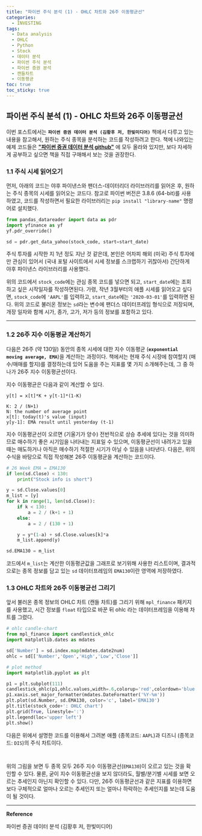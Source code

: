 ```yaml
---
title: "파이썬 주식 분석 (1) - OHLC 차트와 26주 이동평균선"
categories:
  - INVESTING
tags:
  - Data analysis
  - OHLC
  - Python
  - Stock
  - 데이터 분석
  - 파이썬 주식 분석
  - 파이썬 증권 분석
  - 캔들차트
  - 이동평균
toc: true
toc_sticky: true
---
```


## 파이썬 주식 분석 (1) - OHLC 차트와 26주 이동평균선

이번 포스트에서는 **`파이썬 증권 데이터 분석 (김황후 저, 한빛미디어)`** 책에서 다루고 있는 내용을 참고해서, 원하는 주식 종목을 분석하는 코드를 작성하려고 한다. 책에 나와있는 예제 코드들은 **["파이썬 증권 데이터 분석 github"](https://github.com/INVESTAR/StockAnalysisInPython)** 에 모두 올라와 있지만, 보다 자세하게 공부하고 싶으면 책을 직접 구매해서 보는 것을 권장한다.

### 1.1 주식 시세 읽어오기

먼저, 아래의 코드는 야후 파이낸스와 팬더스-데이터리더 라이브러리를 읽어온 후, 원하는 주식 종목의 시세를 읽어오는 코드다. 참고로 파이썬 버전은 3.8.6 (64-bit)를 사용하였고, 코드를 작성하면서 필요한 라이브러리는 `pip install "library-name"` 명령어로 설치했다.

```python
from pandas_datareader import data as pdr
import yfinance as yf
yf.pdr_override()

sd = pdr.get_data_yahoo(stock_code, start=start_date)
```

주식 투자를 시작한 지 1년 정도 지난 것 같은데, 본인은 어차피 해외 (미국) 주식 투자에만 관심이 있어서 (국내 포털 사이트에서 시세 정보를 스크랩하기 귀찮아서) 간단하게 야후 파이낸스 라이브러리를 사용했다.

위의 코드에서 `stock_code`에는 관심 종목 코드를 넣으면 되고, `start_date`에는 조회하고 싶은 시작일자를 작성하면된다. 가령, 작년 3월부터의 애플 시세를 읽어오고 싶다면, `stock_code`에 `'AAPL'`를 입력하고, `start_date`에는 `'2020-03-01'`를 입력하면 된다. 위의 코드로 불러온 정보는 `sd`라는 변수에 팬더스 데이터프레임 형식으로 저장되며, 개장 일자와 함께 시가, 종가, 고가, 저가 등의 정보를 포함하고 있다.

---

### 1.2 26주 지수 이동평균 계산하기

다음은 26주 (약 130일) 동안의 종목 시세에 대한 지수 이동평균 (**`exponential moving average, EMA`**)을 계산하는 과정이다. 책에서는 현재 주식 시장에 참여할지 (매수/매매를 할지)를 결정하는데 있어 도움을 주는 지표를 몇 가지 소개해주는데, 그 중 하나가 26주 지수 이동평균선이다.

지수 이동평균은 다음과 같이 계산할 수 있다.
```
y[t] = x[t]*K + y[t-1]*(1-K)

K: 2 / (N+1)
N: the number of average point
x[t]: today(t)'s value (input)
y[y-1]: EMA result until yesterday (t-1)
```

지수 이동평균선이 오르면 (기울기가 양수) 전반적으로 상승 추세에 있다는 것을 의미하므로 매수하기 좋은 시기임을 나타내는 지표일 수 있으며, 이동평균선이 내려가고 있을 때는 매도하거나 아직은 매수하기 적절한 시기가 아닐 수 있음을 나타낸다.  다음은, 위의 수식을 바탕으로 직접 작성해본 26주 이동평균을 계산하는 코드이다.

```python
# 26 Week EMA = EMA130
if len(sd.Close) < 130:
    print("Stock info is short")

y = sd.Close.values[0]
m_list = [y]
for k in range(1, len(sd.Close)):
    if k < 130:
        a = 2 / (k+1 + 1)
    else:
        a = 2 / (130 + 1)

    y = y*(1-a) + sd.Close.values[k]*a
    m_list.append(y)

sd.EMA130 = m_list
```

코드에서 `m_list`는 계산한 이동평균값을 그래프로 보기위해 사용한 리스트이며, 결과적으로는 종목 정보를 담고 있는 `sd` 데이터프레임의 `EMA130`이란 영역에 저장하였다.


### 1.3 OHLC 차트와 26주 이동평균선 그리기

앞서 불러온 종목 정보의 OHLC 차트 (캔들 차트)를 그리기 위해 `mpl_finance` 패키지를 사용했고, 시간 정보를 `float` 타입으로 바꾼 뒤 ohlc 라는 데이터프레임을 이용해 차트를 그렸다.

```python
# ohlc candle-chart
from mpl_finance import candlestick_ohlc
import matplotlib.dates as mdates

sd['Number'] = sd.index.map(mdates.date2num)
ohlc = sd[['Number','Open','High','Low','Close']] 

# plot method
import matplotlib.pyplot as plt

p1 = plt.subplot(111)
candlestick_ohlc(p1,ohlc.values,width=.6,colorup='red',colordown='blue')
p1.xaxis.set_major_formatter(mdates.DateFormatter('%Y-%m'))
plt.plot(sd.Number, sd.EMA130, color='c', label='EMA130')
plt.title(stock_code+': OHLC chart')
plt.grid(True, linestyle=':')
plt.legend(loc='upper left')
plt.show()
```

다음은 위에서 설명한 코드를 이용해서 그려본 애플 (종목코드: `AAPL`)과 디즈니 (종목코드: `DIS`)의 주식 차트이다.

<figure style="width: 100%">
  <img src="{{ site.url }}{{ site.baseurl }}/assets/images/python-stock1.png" alt="">
</figure>

<figure style="width: 100%">
  <img src="{{ site.url }}{{ site.baseurl }}/assets/images/python-stock2.png" alt="">
</figure>

위의 그림을 보면 두 종목 모두 26주 지수 이동평균선(`EMA130`)이 오르고 있는 것을 확인할 수 있다. 물론, 굳이 지수 이동평균선을 보지 않더라도, 월별/분기별 시세를 보면 오르는 추세인지 아닌지 확인할 수 있다. 다만, 26주 이동평균선과 같은 지표를 이용하면 보다 구체적으로 얼마나 오르는 추세인지 또는 얼마나 하락하는 추세인지를 보는데 도움이 될 것이다.

---

**Reference**

파이썬 증권 데이터 분석 (김황후 저, 한빛미디어)